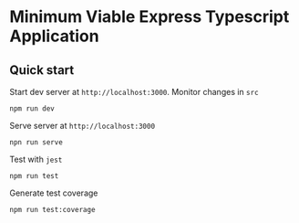 # Minimum Viable Express Typescript Application

## Quick start 

Start dev server at `http://localhost:3000`. Monitor changes in `src`

```
npm run dev 
```

Serve server at `http://localhost:3000`

```
npn run serve
```

Test with `jest`

```
npm run test
```

Generate test coverage

```
npm run test:coverage
```